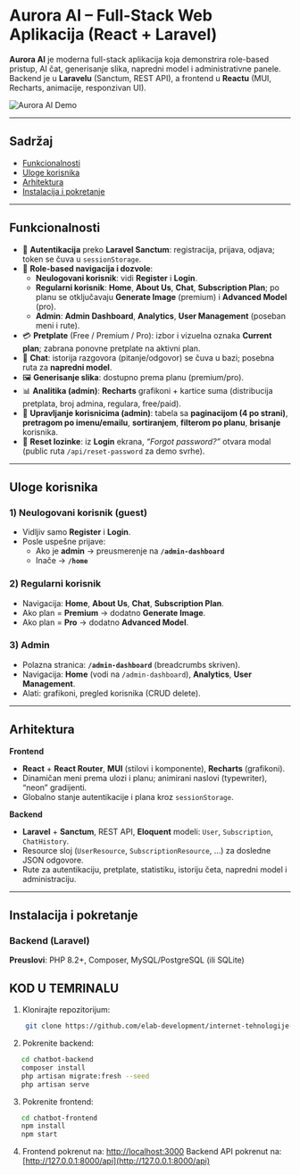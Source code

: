 # Aurora AI – Full-Stack Web Aplikacija (React + Laravel)

**Aurora AI** je moderna full-stack aplikacija koja demonstrira role-based pristup, AI čat, generisanje slika, napredni model i administrativne panele. Backend je u **Laravelu** (Sanctum, REST API), a frontend u **Reactu** (MUI, Recharts, animacije, responzivan UI).

![Aurora AI Demo](./gif/auroraai.gif)

---

## Sadržaj
- [Funkcionalnosti](#funkcionalnosti)
- [Uloge korisnika](#uloge-korisnika)
- [Arhitektura](#arhitektura)
- [Instalacija i pokretanje](#instalacija-i-pokretanje)

---

## Funkcionalnosti

- 🔐 **Autentikacija** preko **Laravel Sanctum**: registracija, prijava, odjava; token se čuva u `sessionStorage`.
- 👤 **Role-based navigacija i dozvole**:
  - **Neulogovani korisnik**: vidi **Register** i **Login**.
  - **Regularni korisnik**: **Home**, **About Us**, **Chat**, **Subscription Plan**; po planu se otključavaju **Generate Image** (premium) i **Advanced Model** (pro).
  - **Admin**: **Admin Dashboard**, **Analytics**, **User Management** (poseban meni i rute).
- 💳 **Pretplate** (Free / Premium / Pro): izbor i vizuelna oznaka **Current plan**; zabrana ponovne pretplate na aktivni plan.
- 💬 **Chat**: istorija razgovora (pitanje/odgovor) se čuva u bazi; posebna ruta za **napredni model**.
- 🖼️ **Generisanje slika**: dostupno prema planu (premium/pro).
- 📊 **Analitika (admin)**: **Recharts** grafikoni + kartice suma (distribucija pretplata, broj admina, regulara, free/paid).
- 👥 **Upravljanje korisnicima (admin)**: tabela sa **paginacijom (4 po strani)**, **pretragom po imenu/emailu**, **sortiranjem**, **filterom po planu**, **brisanje** korisnika.
- 🔄 **Reset lozinke**: iz **Login** ekrana, *“Forgot password?”* otvara modal (public ruta `/api/reset-password` za demo svrhe).

---

## Uloge korisnika

### 1) Neulogovani korisnik (guest)
- Vidljiv samo **Register** i **Login**.
- Posle uspešne prijave:
  - Ako je **admin** → preusmerenje na **`/admin-dashboard`**
  - Inače → **`/home`**

### 2) Regularni korisnik
- Navigacija: **Home**, **About Us**, **Chat**, **Subscription Plan**.
- Ako plan = **Premium** → dodatno **Generate Image**.
- Ako plan = **Pro** → dodatno **Advanced Model**.

### 3) Admin
- Polazna stranica: **`/admin-dashboard`** (breadcrumbs skriven).
- Navigacija: **Home** (vodi na `/admin-dashboard`), **Analytics**, **User Management**.
- Alati: grafikoni, pregled korisnika (CRUD delete).

---

## Arhitektura

**Frontend**
- **React** + **React Router**, **MUI** (stilovi i komponente), **Recharts** (grafikoni).
- Dinamičan meni prema ulozi i planu; animirani naslovi (typewriter), “neon” gradijenti.
- Globalno stanje autentikacije i plana kroz `sessionStorage`.

**Backend**
- **Laravel** + **Sanctum**, REST API, **Eloquent** modeli: `User`, `Subscription`, `ChatHistory`.
- Resource sloj (`UserResource`, `SubscriptionResource`, …) za dosledne JSON odgovore.
- Rute za autentikaciju, pretplate, statistiku, istoriju četa, napredni model i administraciju.

---

## Instalacija i pokretanje

### Backend (Laravel)

**Preuslovi**: PHP 8.2+, Composer, MySQL/PostgreSQL (ili SQLite)

KOD U TEMRINALU
---------------------------

1. Klonirajte repozitorijum:
```bash
    git clone https://github.com/elab-development/internet-tehnologije-2024-projekat-chatbot_app_20190358_20190388.git
```
2. Pokrenite backend:
```bash
   cd chatbot-backend
   composer install
   php artisan migrate:fresh --seed
   php artisan serve
```
    
3. Pokrenite frontend:
```bash
   cd chatbot-frontend
   npm install
   npm start
```
    
4.  Frontend pokrenut na: [http://localhost:3000](http://localhost:3000) Backend API pokrenut na: [http://127.0.0.1:8000/api](http://127.0.0.1:8000/api)
